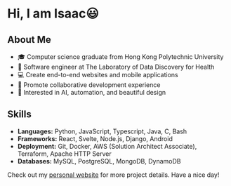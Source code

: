 # Hi, I am Isaac😃

## About Me

- 🎓 Computer science graduate from Hong Kong Polytechnic University
- 💼 Software engineer at The Laboratory of Data Discovery for Health
- 💻 Create end-to-end websites and mobile applications
- 🎨 Promote collaborative development experience 
- 🚀 Interested in AI, automation, and beautiful design

## Skills

- **Languages:** Python, JavaScript, Typescript, Java, C, Bash
- **Frameworks:** React, Svelte, Node.js, Django, Android
- **Deployment:** Git, Docker, AWS (Solution Architect Associate), Terraform, Apache HTTP Server
- **Databases:** MySQL, PostgreSQL, MongoDB, DynamoDB

Check out my [personal website](isaachkwu.github.io) for more project details. Have a nice day!

